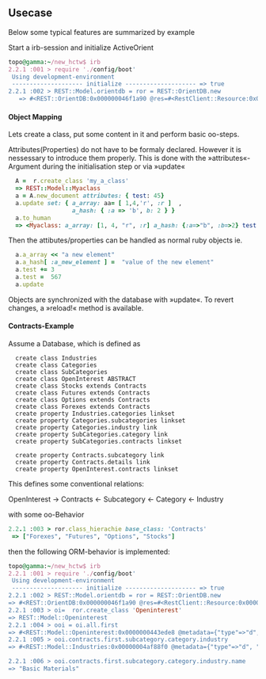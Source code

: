 ## Usecase
Below some typical features are summarized by example

Start a irb-session and initialize ActiveOrient
 ```ruby
topo@gamma:~/new_hctw$ irb
2.2.1 :001 > require './config/boot'
  Using development-environment
  -------------------- initialize -------------------- => true 
2.2.1 :002 > REST::Model.orientdb = ror = REST::OrientDB.new
    => #<REST::OrientDB:0x000000046f1a90 @res=#<RestClient::Resource:0x000000046c0af8 @url="http://localhost:2480", @block=nil, @options={:user=>"hctw", :password=>"**"}>, @database="hc_database", @classes=[]> 
```
#### Object Mapping
Lets create a class, put some content in it and perform basic oo-steps.

Attributes(Properties) do not have to be formaly declared. However it is nessessary to introduce them properly. This is done with the »attributes«-Argument during the initialisation step or via
»update«  

``` ruby
  A =  r.create_class 'my_a_class'
  => REST::Model::Myaclass
  a = A.new_document attributes: { test: 45}
  a.update set: { a_array: aa= [ 1,4,'r', :r ]  , 
                  a_hash: { :a => 'b', b: 2 } }
  a.to_human
  => <Myaclass: a_array: [1, 4, "r", :r] a_hash: {:a=>"b", :b=>2} test: 45>

```
Then the attibutes/properties can be handled as normal ruby objects ie.
 
``` ruby
  a.a_array << "a new element"
  a.a_hash[ :a_new_element ] =  "value of the new element"
  a.test += 3
  a.test =  567
  a.update
```
Objects are synchronized with the database with »update«. To revert changes, a »reload!« method is available. 

#### Contracts-Example
Assume a Database, which is defined as
```
  create class Industries
  create class Categories
  create class SubCategories
  create class OpenInterest ABSTRACT
  create class Stocks extends Contracts
  create class Futures extends Contracts
  create class Options extends Contracts
  create class Forexes extends Contracts
  create property Industries.categories linkset
  create property Categories.subcategories linkset
  create property Categories.industry link
  create property SubCategories.category link
  create property SubCategories.contracts linkset

  create property Contracts.subcategory link
  create property Contracts.details link
  create property OpenInterest.contracts linkset

```
This defines some conventional relations:

OpenInterest -> Contracts <- Subcategory <- Category <- Industry

with some oo-Behavior
```ruby
2.2.1 :003 > ror.class_hierachie base_class: 'Contracts'
 => ["Forexes", "Futures", "Options", "Stocks"] 
```

then the following ORM-behavior is implemented:
 ```ruby
topo@gamma:~/new_hctw$ irb
2.2.1 :001 > require './config/boot'
  Using development-environment
  -------------------- initialize -------------------- => true 
2.2.1 :002 > REST::Model.orientdb = ror = REST::OrientDB.new
 => #<REST::OrientDB:0x000000046f1a90 @res=#<RestClient::Resource:0x000000046c0af8 @url="http://localhost:2480", @block=nil, @options={:user=>"hctw", :password=>"**"}>, @database="hc_database", @classes=[]> 
2.2.1 :003 > oi=  ror.create_class 'Openinterest'
 => REST::Model::Openinterest 
2.2.1 :004 > ooi = oi.all.first
 => #<REST::Model::Openinterest:0x0000000443ede8 @metadata={"type"=>"d", "class"=>"Openinterest", "version"=>5, "fieldTypes"=>"fetch_date=t,contracts=z", "cluster"=>13, "record"=>0}, @attributes={"fetch_date"=>"2015-06-02 00:00:00", "contracts"=>["#21:36", "#21:35", "#21:34", "#21:33", "#21:32", "#21:31", "#21:30", "#21:29", "#21:28", "#21:27", "#21:26", "#21:25", "#21:24", "#21:23", "#21:22", "#21:21", "#21:51", "#21:49", "#21:50", "#21:47", "#21:48", "#21:45", "#21:46", "#21:43", "#21:44", "#21:41", "#21:42", "#21:39", "#21:40", "#21:37", "#21:38", "#21:4", "#21:3", "#21:0", "#21:17", "#21:18", "#21:19", "#21:20", "#21:13", "#21:14", "#21:15", "#21:16", "#21:9", "#21:10", "#21:11", "#21:12", "#21:5", "#21:6", "#21:7", "#21:8"], "created_at"=>2015-07-01 15:27:41 +0200, "updated_at"=>2015-07-01 15:27:41 +0200}> 
2.2.1 :005 > ooi.contracts.first.subcategory.category.industry
 => #<REST::Model::Industries:0x00000004af88f0 @metadata={"type"=>"d", "class"=>"Industries", "version"=>8, "fieldTypes"=>"categories=n", "cluster"=>17, "record"=>1}, @attributes={"categories"=>["#15:13", "#15:4", "#15:1"], "name"=>"Basic Materials", "created_at"=>2015-07-01 15:27:58 +0200, "updated_at"=>2015-07-01 15:27:58 +0200}> 

2.2.1 :006 > ooi.contracts.first.subcategory.category.industry.name
 => "Basic Materials"
```


